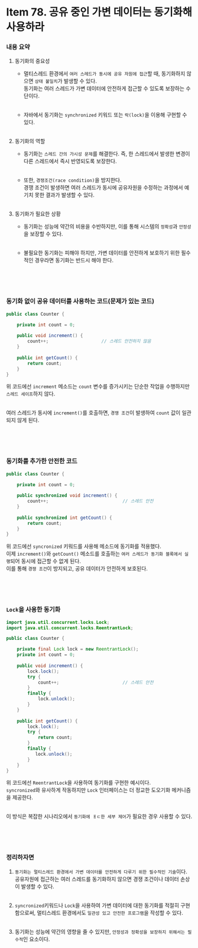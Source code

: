 # Item 78. 공유 중인 가변 데이터는 동기화해 사용하라

### 내용 요약 <br>
1. 동기화의 중요성
    - 멀티스레드 환경에서 `여러 스레드가 동시에 공유 자원에 접근`할 때, 동기화하지 않으면 `상태 불일치`가 발생할 수 있다. <br>
      동기화는 여러 스레드가 가변 데이터에 안전하게 접근할 수 있도록 보장하는 수단이다. <br><br>

    - 자바에서 동기화는 `synchronized` 키워드 또는 `락(lock)`을 이용해 구현할 수 있다. <br><br>

2. 동기화의 역할
    - 동기화는 `스레드 간의 가시성 문제`를 해결한다. 즉, 한 스레드에서 발생한 변경이 다른 스레드에서 즉시 반영되도록 보장한다. <br><br>

    - 또한, `경쟁조건(race condition)`을 방지한다. <br>
      경쟁 조건이 발생하면 여러 스레드가 동시에 공유자원을 수정하는 과정에서 예기치 못한 결과가 발생할 수 있다. <br><br>


3. 동기화가 필요한 상황
    - 동기화는 성능에 약간의 비용을 수반하지만, 이를 통해 시스템의 `정확성`과 `안정성`을 보장할 수 있다. <br><br>

    - 불필요한 동기화는 피해야 하지만, 가변 데이터를 안전하게 보호하기 위한 필수적인 경우라면 동기화는 반드시 해야 한다. <br><br>


<br><br>


### 동기화 없이 공유 데이터를 사용하는 코드(문제가 있는 코드)
```java
public class Counter {

    private int count = 0;
    
    public void increment() {
        count++;                    // 스레드 안전하지 않음
    }
    
    public int getCount() {
        return count;
    }
}
```
위 코드에선 `increment` 메소드는 `count` 변수를 증가시키는 단순한 작업을 수행하지만 `스레드 세이프`하지 않다. <br><br>

여러 스레드가 동시에 `increment()`를 호출하면, `경쟁 조건`이 발생하여 `count` 값이 일관되지 않게 된다. <br><br>

<br><br>



### 동기화를 추가한 안전한 코드
```java
public class Counter {

    private int count = 0;
    
    public synchronized void increment() {
        count++;                            // 스레드 안전
    }
    
    public synchronized int getCount() {
        return count;
    }
}
```
위 코드에선 `syncronized` 키워드를 사용해 메소드에 동기화를 적용했다. <br>
이제 `increment()`와 `getCount()` 메소드를 호출하는 `여러 스레드가 동기화 블록에서 실행`되어 동시에 접근할 수 없게 된다. <br>
이를 통해 `경쟁 조건`이 방지되고, 공유 데이터가 안전하게 보호된다. <br><br>

<br><br>


### `Lock`을 사용한 동기화
```java
import java.util.concurrent.locks.Lock;
import java.util.concurrent.locks.ReentrantLock;

public class Counter {

    private final Lock lock = new ReentrantLock();
    private int count = 0;
    
    public void increment() {
        lock.lock();
        try {
            count++;                        // 스레드 안전
        }
        finally {
            lock.unlock();
        }
    }
    
    public int getCount() {
        lock.lock();
        try {
            return count;
        }
        finally {
           lock.unlock();
        }
    }
}
```
위 코드에선 `ReentrantLock`을 사용하여 동기화를 구현한 예시이다. <br>
`syncronized`와 유사하게 작동하지만 `Lock` 인터페이스는 더 정교한 도오기화 메커니즘을 제공한다. <br><br>

이 방식은 복잡한 시나리오에서 `동기화에 ㅐㄷ한 세부 제어`가 필요한 경우 사용할 수 있다. <br><br>

<br><br>


### 정리하자면
1. `동기화는 멀티스레드 환경에서 가변 데이터를 안전하게 다루기 위한 필수적인 기술`이다. <br>
   공유자원에 접근하는 여러 스레드를 동기화하지 않으면 경쟁 조건이나 데이터 손상이 발생할 수 있다. <br><br>

2. `syncronized`키워드나 `Lock`을 사용하여 가변 데이터에 대한 동기화를 적절히 구현함으로써, 멀티스레드 환경에서도 `일관성 있고 안전한 프로그램`을 작성할 수 있다. <br><br>

3. 동기화는 성능에 약간의 영향을 줄 수 있지만, `안정성과 정확성을 보장하지 위해서는 필수적`인 요소이다. <br><br> 

